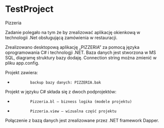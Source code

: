 # TestProject
Pizzeria

Zadanie polegało na tym że by zrealizować aplikację okienkową w technologii .Net obsługującą zamówienia w restauracji.

Zrealizowano desktopową aplikację „PIZZERIA” za pomocą języka oprogramowania C# i technologji .NET. 
Baza danych jest stworzona w MS SQL, diagramę struktury bazy dodaję.  Connection string można zmienić w pliku app.config.

Projekt zawiera:

-             backup bazy danych: PIZZERIA.bak

Projekt w języku C# składa się z dwoch podprojektów:

-             Pizzeria.bl – bizness logika (modele projektu)

-             Pizzeria.view – wizualna część projektu

Połączenie z bazą danych jest zrealizowane przez .NET framework Dapper.

